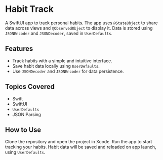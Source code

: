 # Habit Track

A SwiftUI app to track personal habits. The app uses `@StateObject` to share data across views and `@ObservedObject` to display it. Data is stored using `JSONEncoder` and `JSONDecoder`, saved in `UserDefaults`.

## Features
- Track habits with a simple and intuitive interface.
- Save habit data locally using `UserDefaults`.
- Use `JSONDecoder` and `JSONEncoder` for data persistence.

## Topics Covered
- Swift
- SwiftUI
- `UserDefaults`
- JSON Parsing

## How to Use
Clone the repository and open the project in Xcode. Run the app to start tracking your habits. Habit data will be saved and reloaded on app launch, using `UserDefaults`.

